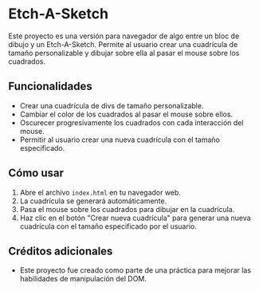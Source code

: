 # Etch-A-Sketch

Este proyecto es una versión para navegador de algo entre un bloc de dibujo y un Etch-A-Sketch. Permite al usuario crear una cuadrícula de tamaño personalizable y dibujar sobre ella al pasar el mouse sobre los cuadrados.

## Funcionalidades

- Crear una cuadrícula de divs de tamaño personalizable.
- Cambiar el color de los cuadrados al pasar el mouse sobre ellos.
- Oscurecer progresivamente los cuadrados con cada interacción del mouse.
- Permitir al usuario crear una nueva cuadrícula con el tamaño especificado.

## Cómo usar

1. Abre el archivo `index.html` en tu navegador web.
2. La cuadrícula se generará automáticamente.
3. Pasa el mouse sobre los cuadrados para dibujar en la cuadrícula.
4. Haz clic en el botón "Crear nueva cuadrícula" para generar una nueva cuadrícula con el tamaño especificado por el usuario.

## Créditos adicionales

- Este proyecto fue creado como parte de una práctica para mejorar las habilidades de manipulación del DOM.